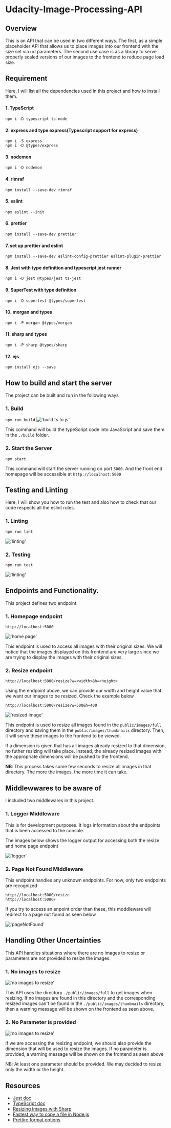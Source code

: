 # Udacity-Image-Processing-API


## Overview
This is an API that can be used in two different ways. The first, as a simple placeholder API that allows us to place images into our frontend with the size set via url parameters. The second use case is as a library to serve properly scaled versions of our images to the frontend to reduce page load size. 

## Requirement
Here, I will list all the dependencies used in this project and how to install them.

#### 1. TypeScript
`npm i -D typescript ts-node`

#### 2. express and type express(Typescript support for express)
```
npm i -S express
npm i -D @types/express
```

#### 3. nodemon
`npm i -D nodemon`

#### 4. rimraf
`npm install --save-dev rimraf`

#### 5. eslint
`npx eslint --init`

#### 6. prettier 
`npm install --save-dev prettier`

#### 7. set up prettier and eslint
`npm install --save-dev eslint-config-prettier eslint-plugin-prettier`

#### 8. Jest with type definition and typescript jest runner
`npm i -D jest @types/jest ts-jest`

#### 9. SuperTest with type definition
`npm i -D supertest @types/supertest`

#### 10. morgan and types
`npm i -P morgan @types/morgan`

#### 11. sharp and types
`npm i -P sharp @types/sharp`

#### 12. ejs
`npm install ejs --save`

## How to build and start the server
The project can be built and run in the following ways
### 1. Build
`npm run build`
!['build ts to js'](./docs/images/build.png)

This command will build the typeScript code into JavaScript and save them in the `./build` folder.

### 2. Start the Server
`npm start`

This command will start the server running on port `5000`. And the front end homepage will be accessible at `http://localhost:5000`

## Testing and Linting
Here, I will show you how to run the test and also how to check that our code respects all the eslint rules.

### 1. Linting
`npm run lint`

!['linting'](./docs/images/linting.png)
### 2. Testing
`npm run test`

!['linting'](./docs/images/jest_test.png)


## Endpoints and Functionality. 
This project defines two endpoint. 

### 1. Homepage endpoint
`http://localhost:5000`

!['home page'](docs/images/homepage.png)

This endpoint is used to access all images with their original sizes. We will notice that the images displayed on this frontend are very large since we are trying to display the images with their original sizes,


### 2. Resize endpoint
`http://localhost:5000/resize?w=<width>&h=<height>`

Using the endpoint above, we can provide our width and height value that we want our images to be resized. Check the example below

`http://localhost:5000/resize?w=500&h=400`

!['resized image'](./docs/images/resize_500_400.png)

This endpoint is used to resize all images found in the `public/images/full` directory and saving them in the `public/images/thumbnails` directory. Then, it will serve these images to the frontend to be viewed. 

If a dimension is given that has all images already resized to that dimension, no futher resizing will take place. Instead, the already resized images with the appropriate dimensions will be pushed to the frontend. 

**NB**: This process takes some few seconds to resize all images in that directory. The more the images, the more time it can take. 

## Middlewwares to be aware of
I included two middlewares in this project. 
### 1. Logger Middleware 
This is for development purposes. It logs  information about the endpoints that is been accessed to the console. 

The images below shows the logger output for accessing both the resize and home page endpoint

!['logger'](./docs/images/logger.png)

### 2. Page Not Found Middleware
This endpoint handles any unknown endpoints. For now, only two endpoints are recognized

```
http://localhost:5000/resize
http://localhost:5000/
```

If you try to access an enpoint order than these, this moddleware will redirect to a page not found as seen below

!['pageNotFound'](./docs/images/pageNotFound.png)


## Handling Other Uncertainties
This API handles situations where there are no images to resize or parameters are not provided to resize the images.

### 1. No images to resize

!['no images to resize'](./docs/images/noImages.png)

This API uses the directory `./public/images/full` to get images when resizing. If no images are found in this directory and the corresponding resized images can't be found in the `./public/images/thumbnails` directory, then a warning message will be shown on the frontend as seen above.

### 2. No Parameter is provided 

!['no images to resize'](./docs/images/noParams.png)

If we are accessing the resizing endpoint, we should also provide the dimension that will be used to resize the images. If no parameter is provided, a warning message will be shown on the frontend as seen above

NB: At least one parameter should be provided. We may decided to resize only the width or the height. 

## Resources
- [Jest doc](https://jest-bot.github.io/jest/docs/getting-started.html)
- [TypeScript doc](https://www.typescriptlang.org)
- [Resizing Images with Sharp](https://sharp.pixelplumbing.com/api-resize)
- [Fastest way to copy a file in Node.js](https://stackoverflow.com/questions/11293857/fastest-way-to-copy-a-file-in-node-js)
- [Prettire format options](https://prettier.io/docs/en/options.html)